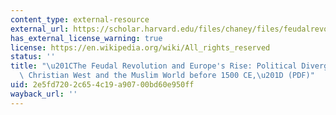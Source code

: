 ```yaml
---
content_type: external-resource
external_url: https://scholar.harvard.edu/files/chaney/files/feudalrevolutionfinal.pdf
has_external_license_warning: true
license: https://en.wikipedia.org/wiki/All_rights_reserved
status: ''
title: "\u201CThe Feudal Revolution and Europe's Rise: Political Divergence of the\
  \ Christian West and the Muslim World before 1500 CE,\u201D (PDF)"
uid: 2e5fd720-2c65-4c19-a907-00bd60e950ff
wayback_url: ''
---
```

